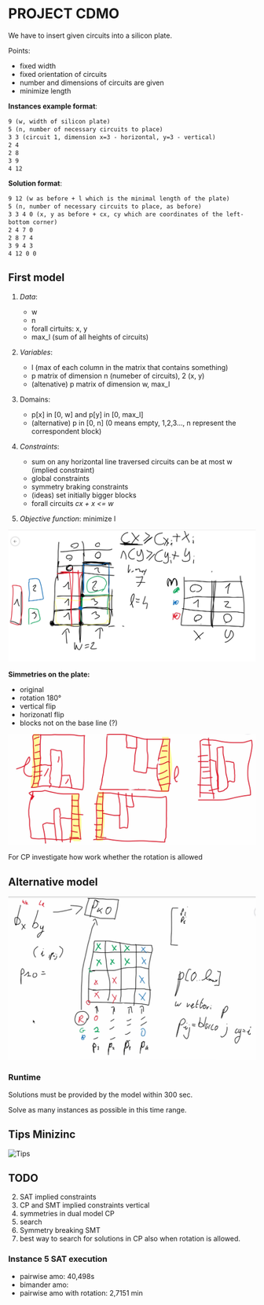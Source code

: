 # PROJECT CDMO

We have to insert given circuits into a silicon plate.

Points:

- fixed width 
- fixed orientation of circuits
- number and dimensions of circuits are given 
- minimize length

**Instances example format**:

```
9 (w, width of silicon plate)
5 (n, number of necessary circuits to place)
3 3 (circuit 1, dimension x=3 - horizontal, y=3 - vertical)
2 4 
2 8 
3 9 
4 12
```

**Solution format**:

```
9 12 (w as before + l which is the minimal length of the plate)
5 (n, number of necessary circuits to place, as before)
3 3 4 0 (x, y as before + cx, cy which are coordinates of the left-bottom corner)
2 4 7 0
2 8 7 4
3 9 4 3
4 12 0 0
```



## First model

1. *Data*:

   - w
   - n
   - forall cirtuits: x, y
   - max_l (sum of all heights of circuits)

2. *Variables*: 

   - l (max of each column in the matrix that contains something)
   - p matrix of dimension n (numeber of circuits), 2 (x, y)
   - (altenative) p matrix of dimension w, max_l

3. Domains: 

   - p[x] in [0, w] and p[y] in [0, max_l]
   - (alternative) p in [0, n] (0 means empty, 1,2,3..., n represent the correspondent block)

   

4. *Constraints*: 

   - sum on any horizontal line traversed circuits can be at most w (implied constraint)
   - global constraints
   - symmetry braking constraints 
   - (ideas) set initially bigger blocks
   - forall circuits *cx + x <= w*

5. *Objective function*: minimize l

![Model_xy](./assets/img/model_xy.jpg)

**Simmetries on the plate:**
- original
- rotation 180°
- vertical flip
- horizonatl flip
- blocks not on the base line (?)

![Simmetries](./assets/img/simmetries.jpg)

For CP investigate how work whether the rotation is allowed


## Alternative model

![Alternative model](./assets/img/alternative_model.jpg) 


### Runtime

Solutions must be provided by the model within 300 sec.

Solve as many instances as possible in this time range.


## Tips Minizinc

![Tips](./assets/img/IMG_20210717_170723.jpg)  

## TODO

2) SAT implied constraints
3) CP and SMT implied constraints vertical
4) symmetries in dual model CP
5) search
6) Symmetry breaking SMT
7) best way to search for solutions in CP also when rotation is allowed.

### Instance 5 SAT execution
- pairwise amo: 40,498s
- bimander amo: 
- pairwise amo with rotation: 2,7151 min
